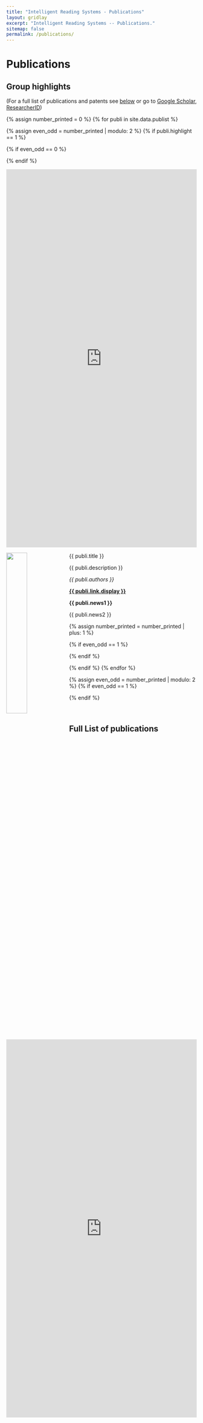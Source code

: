 ```yaml
---
title: "Intelligent Reading Systems - Publications"
layout: gridlay
excerpt: "Intelligent Reading Systems -- Publications."
sitemap: false
permalink: /publications/
---
```



# Publications

## Group highlights

(For a full list of publications and patents see [below](#full-list-of-publications) or go to [Google Scholar](https://scholar.google.ch/citations?user=TqxYWZsAAAAJ), [ResearcherID](https://www.researcherid.com/rid/D-7763-2012))

{% assign number_printed = 0 %}
{% for publi in site.data.publist %}

{% assign even_odd = number_printed | modulo: 2 %}
{% if publi.highlight == 1 %}

{% if even_odd == 0 %}
<div class="row">
{% endif %}

<p><iframe id="" style="overflow-x: hidden;" src="http://refbase.cvc.uab.es/show.php?notes=dag&amp;submit=Cite&amp;citeStyle=J%20Glaciol&amp;citeOrder=year&amp;client=inc-refbase-1.0&amp;showLinks=1&amp;showRows=10"
 name="" width="100%" height="1000px" longdesc="#" frameborder="0" marginwidth="0" marginheight="0" scrolling="auto"></iframe></p>

<div class="col-sm-6 clearfix">
 <div class="well">
  <pubtit>{{ publi.title }}</pubtit>
  <img src="{{ site.url }}{{ site.baseurl }}/images/pubpic/{{ publi.image }}" class="img-responsive" width="33%" style="float: left" />
  <p>{{ publi.description }}</p>
  <p><em>{{ publi.authors }}</em></p>
  <p><strong><a href="{{ publi.link.url }}">{{ publi.link.display }}</a></strong></p>
  <p class="text-danger"><strong> {{ publi.news1 }}</strong></p>
  <p> {{ publi.news2 }}</p>
 </div>
</div>

{% assign number_printed = number_printed | plus: 1 %}

{% if even_odd == 1 %}
</div>
{% endif %}

{% endif %}
{% endfor %}

{% assign even_odd = number_printed | modulo: 2 %}
{% if even_odd == 1 %}
</div>
{% endif %}

<p> &nbsp; </p>


<!-- ## Patents
<em>Milan P Allan, S Gröblacher, RA Norte, M Leeuwenhoek</em><br />Novel atomic force microscopy probes with phononic crystals<br /> PCT/NL20-20/050797 (2020)

<em>Milan P Allan</em><br /> Methods of manufacturing superconductor and phononic elements <br /> <a href="https://patents.google.com/patent/US10439125B2/en?inventor=Milan+ALLAN&oq=inventor:(Milan+ALLAN)">US10439125B2 (2016)</a> -->

## Full List of publications

<iframe id="" style="overflow-x: hidden;" src="http://refbase.cvc.uab.es/show.php?notes=dag&amp;submit=Cite&amp;citeStyle=J%20Glaciol&amp;citeOrder=year&amp;client=inc-refbase-1.0&amp;showLinks=1&amp;showRows=10" width="100%" height="1000px" longdesc="#" frameborder="0" ></iframe>



  


